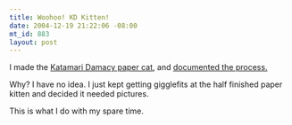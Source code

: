```yaml
--- 
title: Woohoo! KD Kitten!
date: 2004-12-19 21:22:06 -08:00
mt_id: 883
layout: post
---
```

I made the <A HREF='http://katamaridamacy.jp/download/index_e.html#craft'>Katamari Damacy paper cat</A>, and <A HREF='http://www.numberporn.com/gallery/view_album.php?set_albumName=kdcat'>documented the process.</A>

Why? I have no idea. I just kept getting gigglefits at the half finished paper kitten and decided it needed pictures. 

This is what I do with my spare time.
